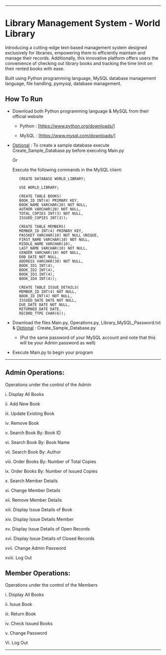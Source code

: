 ____________________________________________________________________________________________________________________________________________________________________________

# Library Management System - World Library


Introducing a cutting-edge text-based management system designed exclusively for libraries, empowering them to efficiently maintain and manage their records.
Additionally, this innovative platform offers users the convenience of checking out library books and tracking the time limit on their rented books with ease.


Built using Python programming language, MySQL database management language, file handling, pymysql, database management.


## How To Run


- Download both Python programming language & MySQL from their official website

  - Python : [https://www.python.org/downloads/]

  - MySQL  : [https://www.mysql.com/downloads/]

- <ins>Optional</ins> : To create a sample database execute Create_Sample_Database.py before executing Main.py

   Or

   Execute the following commands in the MySQL client:

         CREATE DATABASE WORLD_LIBRARY;

         USE WORLD_LIBRARY;
   
         CREATE TABLE BOOKS(
         BOOK_ID INT(4) PRIMARY KEY,
         BOOK_NAME VARCHAR(20) NOT NULL,
         AUTHOR VARCHAR(20) NOT NULL,
         TOTAL_COPIES INT(3) NOT NULL,
         ISSUED_COPIES INT(3));

         CREATE TABLE MEMBERS(
         MEMBER_ID INT(4) PRIMARY KEY,
         PASSKEY VARCHAR(10) NOT NULL UNIQUE,
         FIRST_NAME VARCHAR(10) NOT NULL,
         MIDDLE_NAME VARCHAR(10),
         LAST_NAME VARCHAR(10) NOT NULL,
         GENDER VARCHAR(10) NOT NULL,
         DOB DATE NOT NULL,
         ADDRESS VARCHAR(30) NOT NULL,
         BOOK_ID1 INT(4),
         BOOK_ID2 INT(4),
         BOOK_ID3 INT(4),
         BOOK_ID4 INT(4));
      
         CREATE TABLE ISSUE_DETAILS(
         MEMBER_ID INT(4) NOT NULL,
         BOOK_ID INT(4) NOT NULL,
         ISSUED_DATE DATE NOT NULL,
         DUE_DATE DATE NOT NULL,
         RETURNED_DATE DATE,
         RECORD_TYPE CHAR(6));
   
- Download the files Main.py, Operations.py, Library_MySQL_Password.txt & <ins>Optional</ins> : Create_Sample_Database.py

  - (Put the same password of your MySQL account and note that this will be your Admin password as well)
   
- Execute Main.py to begin your program

____________________________________________________________________________________________________________________________________________________________________________

## Admin Operations:

Operations under the control of the Admin

i. Display All Books      

ii. Add New Book           

iii. Update Existing Book

iv. Remove Book      

v. Search Book By: Book ID

vi. Search Book By: Book Name

vii. Search Book By: Author

viii. Order Books By: Number of Total Copies

ix. Order Books By: Number of Issued Copies

x. Search Member Details

xi. Change Member Details

xii. Remove Member Details

xiii. Display Issue Details of Book

xiv. Display Issue Details Member

xv. Display Issue Details of Open Records

xvi. Display Issue Details of Closed Records

xvii. Change Admin Password

xviii. Log Out

## Member Operations:

Operations under the control of the Members

i. Display All Books

ii. Issue Book

iii. Return Book

iv. Check Issued Books

v. Change Password

Vi. Log Out
____________________________________________________________________________________________________________________________________________________________________________
